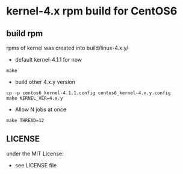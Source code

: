 # kernel-4.x rpm build for CentOS6

## build rpm

rpms of kernel was created into build/linux-4.x.y/

- default kernel-4.1.1 for now

```
make
```

- build other 4.x.y version

```
cp -p centos6_kernel-4.1.1.config centos6_kernel-4.x.y.config
make KERNEL_VER=4.x.y
```

- Allow N jobs at once

```
make THREAD=12
```
## LICENSE
under the MIT License:
- see LICENSE file


